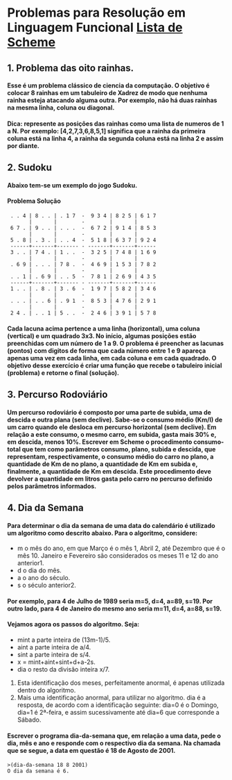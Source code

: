 # Problemas para Resolução em Linguagem Funcional [Lista de Scheme](https://github.com/jhonypalmer/SchemeLP-2018/blob/master/Trabalho/LP-Scheme-2018.pdf)

## 1. Problema das oito rainhas.

#### Esse é um problema clássico de ciencia da computação. O objetivo é colocar 8 rainhas em um tabuleiro de Xadrez de modo que nenhuma rainha esteja atacando alguma outra. Por exemplo, não há duas rainhas na mesma linha, coluna ou diagonal.
#### Dica: represente as posições das rainhas como uma lista de numeros de 1 a N. Por exemplo: [4,2,7,3,6,8,5,1] significa que a rainha da primeira coluna está na linha 4, a rainha da segunda coluna está na linha 2 e assim por diante. 

## 2. Sudoku

#### Abaixo tem-se um exemplo do jogo Sudoku.
#### Problema Solução

```
 . . 4 | 8 . . | . 1 7  -  9 3 4 | 8 2 5 | 6 1 7
       |       |        -        |       |
 6 7 . | 9 . . | . . .  -  6 7 2 | 9 1 4 | 8 5 3
       |       |        -        |       |
 5 . 8 | . 3 . | . . 4  -  5 1 8 | 6 3 7 | 9 2 4
 ------+-------+------- - -------+-------+------
 3 . . | 7 4 . | 1 . .  -  3 2 5 | 7 4 8 | 1 6 9
       |       |        -        |       |
 . 6 9 | . . . | 7 8 .  -  4 6 9 | 1 5 3 | 7 8 2
       |       |        -        |       |
 . . 1 | . 6 9 | . . 5  -  7 8 1 | 2 6 9 | 4 3 5
 ------+-------+------- - -------+-------+------
 1 . . | . 8 . | 3 . 6  -  1 9 7 | 5 8 2 | 3 4 6
       |       |        -        |       |
 . . . | . . 6 | . 9 1  -  8 5 3 | 4 7 6 | 2 9 1
       |       |        -        |       |
 2 4 . | . . 1 | 5 . .  -  2 4 6 | 3 9 1 | 5 7 8
 ```
 
 #### Cada lacuna acima pertence a uma linha (horizontal), uma coluna (vertical) e um quadrado 3x3. No início, algumas posições estão preenchidas com um número de 1 a 9. O problema é preencher as lacunas (pontos) com digitos de forma que cada número entre 1 e 9 apareça apenas uma vez em cada linha, em cada coluna e em cada quadrado. O objetivo desse exercício é criar uma função que recebe o tabuleiro inicial (problema) e retorne o final (solução).
 
 ## 3. Percurso Rodoviário
 #### Um percurso rodoviário é composto por uma parte de subida, uma de descida e outra plana (sem declive). Sabe-se o consumo médio (Km/l) de um carro quando ele desloca em percurso horizontal (sem declive). Em relação a este consumo, o mesmo carro, em subida, gasta mais 30% e, em descida, menos 10%. Escrever em Scheme o procedimento consumo-total que tem como parâmetros consumo, plano, subida e descida, que representam, respectivamente, o consumo médio do carro no plano, a quantidade de Km de no plano, a quantidade de Km em subida e, finalmente, a quantidade de Km em descida. Este procedimento deve devolver a quantidade em litros gasta pelo carro no percurso definido pelos parâmetros informados.
 
 ## 4. Dia da Semana 
 #### Para determinar o dia da semana de uma data do calendário é utilizado um algoritmo como descrito abaixo. Para o algoritmo, considere:
 * m o mês do ano, em que Março é o mês 1, Abril 2, até Dezembro que é o mês 10. Janeiro e Fevereiro são considerados os meses 11 e 12 do ano anterior1.
 * d o dia do mês.
 * a o ano do século.
 * s o século anterior2.
 #### Por exemplo, para 4 de Julho de 1989 seria m=5, d=4, a=89, s=19. Por outro lado, para 4 de Janeiro do mesmo ano seria m=11, d=4, a=88, s=19.
 #### Vejamos agora os passos do algoritmo. Seja:
 * mint a parte inteira de (13m-1)/5.
 * aint a parte inteira de a/4.
 * sint a parte inteira de s/4.
 * x = mint+aint+sint+d+a-2s.
 * dia o resto da divisão inteira x/7.
 1. Esta identificação dos meses, perfeitamente anormal, é apenas utilizada dentro do algoritmo.
 2. Mais uma identificação anormal, para utilizar no algoritmo. dia é a resposta, de acordo com a identificação seguinte: dia=0 é o Domingo, dia=1 é 2ª-feira, e assim sucessivamente até dia=6 que corresponde a Sábado.
 #### Escrever o programa dia-da-semana que, em relação a uma data, pede o dia, mês e ano e responde com o respectivo dia da semana. Na chamada que se segue, a data em questão é 18 de Agosto de 2001.
 ```
 >(dia-da-semana 18 8 2001)
 O dia da semana é 6.
 ```
